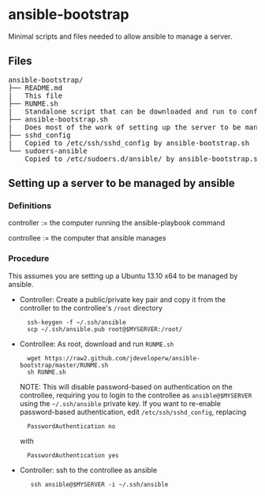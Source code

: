 ansible-bootstrap
=================

Minimal scripts and files needed to allow ansible to manage a server.

## Files

<pre>
ansible-bootstrap/
├── README.md
|   This file
├── RUNME.sh
|   Standalone script that can be downloaded and run to configure a server to be managed by ansible
├── ansible-bootstrap.sh
|   Does most of the work of setting up the server to be managed by ansible.
├── sshd_config
|   Copied to /etc/ssh/sshd_config by ansible-bootstrap.sh
└── sudoers-ansible
    Copied to /etc/sudoers.d/ansible/ by ansible-bootstrap.sh
</pre>

## Setting up a server to be managed by ansible

### Definitions

controller := the computer running the ansible-playbook command

controllee := the computer that ansible manages

### Procedure

This assumes you are setting up a Ubuntu 13.10 x64 to be managed by ansible.

- Controller: Create a public/private key pair and copy it from the controller to the controllee's `/root` directory

        ssh-keygen -f ~/.ssh/ansible
        scp ~/.ssh/ansible.pub root@$MYSERVER:/root/

- Controllee: As root, download and run `RUNME.sh`
  
        wget https://raw2.github.com/jdeveloperw/ansible-bootstrap/master/RUNME.sh
        sh RUNME.sh

  NOTE: This will disable password-based on authentication on the controllee,
  requiring you to login to the controllee as `ansible@$MYSERVER` using the `~/.ssh/ansible` private key.
  If you want to re-enable password-based authentication, edit `/etc/ssh/sshd_config`, replacing

        PasswordAuthentication no

  with

        PasswordAuthentication yes

- Controller: ssh to the controllee as ansible

         ssh ansible@$MYSERVER -i ~/.ssh/ansible
